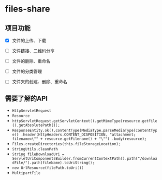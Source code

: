 # files-share

## 项目功能

- [x] 文件的上传、下载
- [ ] 文件链接、二维码分享
- [ ] 文件的删除、重命名
- [ ] 文件的分类管理
- [ ] 文件夹的创建、删除、重命名



## 需要了解的API

- `HttpServletRequest`
- `Resource`
- `httpServletRequest.getServletContext().getMimeType(resource.getFile().getAbsolutePath());`
- `ResponseEntity.ok().contentType(MediaType.parseMediaType(contentType))
                 .header(HttpHeaders.CONTENT_DISPOSITION, "attachment; filename=\"" + resource.getFilename() + "\"")
                 .body(resource);`
- `Files.createDirectories(this.fileStorageLocation);`
- `StringUtils.cleanPath`
- `String fileDownloadUri = ServletUriComponentsBuilder.fromCurrentContextPath().path("/downloadFile/").path(fileName).toUriString();`
- `new UrlResource(filePath.toUri())`
- `MultipartFile`
                 
                 
                 